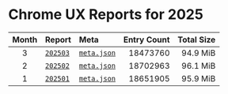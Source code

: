 # Chrome UX Reports for 2025

| Month | Report | Meta | Entry Count | Total Size |
|:-----:|:-------|:-----|------------:|-----------:|
| 3 | [`202503`](https://github.com/crissyfield/crux-dumps/blob/main/2025/03) | [`meta.json`](https://github.com/crissyfield/crux-dumps/raw/main/2025/03/meta.json) | 18473760 | 94.9 MiB |
| 2 | [`202502`](https://github.com/crissyfield/crux-dumps/blob/main/2025/02) | [`meta.json`](https://github.com/crissyfield/crux-dumps/raw/main/2025/02/meta.json) | 18702963 | 96.1 MiB |
| 1 | [`202501`](https://github.com/crissyfield/crux-dumps/blob/main/2025/01) | [`meta.json`](https://github.com/crissyfield/crux-dumps/raw/main/2025/01/meta.json) | 18651905 | 95.9 MiB |

